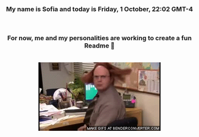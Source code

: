 


<div align="center">
<h3 >My name is Sofia and today is Friday, 1 October, 22:02 GMT-4</h3><br>
<h3 >For now, me and my personalities are working to create a fun Readme 👋
</h3><br>
<img src='img/dwight.gif' alt='working...'/>
</div>
